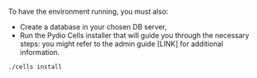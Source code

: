 
To have the environment running, you must also:

- Create a database in your chosen DB server,
- Run the Pydio Cells installer that will guide you through the necessary steps: you might refer to the admin guide [LINK] for additional information.

`./cells install`
